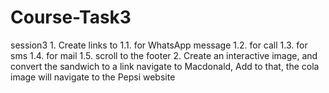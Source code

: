 # Course-Task3
session3     1. Create links to     1.1. for WhatsApp message      1.2. for call      1.3. for sms      1.4. for mail      1.5. scroll to the footer    2. Create an interactive image, and convert the sandwich to a link navigate to Macdonald, Add to that, the cola image will navigate to the Pepsi website
